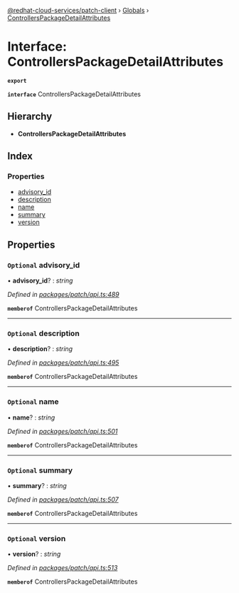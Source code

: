 [@redhat-cloud-services/patch-client](../README.md) › [Globals](../globals.md) › [ControllersPackageDetailAttributes](controllerspackagedetailattributes.md)

# Interface: ControllersPackageDetailAttributes

**`export`** 

**`interface`** ControllersPackageDetailAttributes

## Hierarchy

* **ControllersPackageDetailAttributes**

## Index

### Properties

* [advisory_id](controllerspackagedetailattributes.md#optional-advisory_id)
* [description](controllerspackagedetailattributes.md#optional-description)
* [name](controllerspackagedetailattributes.md#optional-name)
* [summary](controllerspackagedetailattributes.md#optional-summary)
* [version](controllerspackagedetailattributes.md#optional-version)

## Properties

### `Optional` advisory_id

• **advisory_id**? : *string*

*Defined in [packages/patch/api.ts:489](https://github.com/RedHatInsights/javascript-clients/blob/c0f4325/packages/patch/api.ts#L489)*

**`memberof`** ControllersPackageDetailAttributes

___

### `Optional` description

• **description**? : *string*

*Defined in [packages/patch/api.ts:495](https://github.com/RedHatInsights/javascript-clients/blob/c0f4325/packages/patch/api.ts#L495)*

**`memberof`** ControllersPackageDetailAttributes

___

### `Optional` name

• **name**? : *string*

*Defined in [packages/patch/api.ts:501](https://github.com/RedHatInsights/javascript-clients/blob/c0f4325/packages/patch/api.ts#L501)*

**`memberof`** ControllersPackageDetailAttributes

___

### `Optional` summary

• **summary**? : *string*

*Defined in [packages/patch/api.ts:507](https://github.com/RedHatInsights/javascript-clients/blob/c0f4325/packages/patch/api.ts#L507)*

**`memberof`** ControllersPackageDetailAttributes

___

### `Optional` version

• **version**? : *string*

*Defined in [packages/patch/api.ts:513](https://github.com/RedHatInsights/javascript-clients/blob/c0f4325/packages/patch/api.ts#L513)*

**`memberof`** ControllersPackageDetailAttributes

